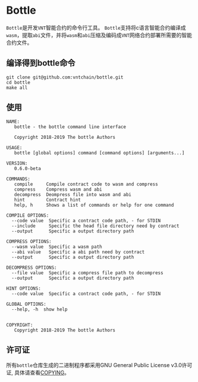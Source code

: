 # Bottle

``Bottle``是开发``VNT``智能合约的命令行工具。
``Bottle``支持将c语言智能合约编译成``wasm``，提取``abi``文件，并将``wasm``和``abi``压缩及编码成``VNT``网络合约部署所需要的智能合约文件。

## 编译得到bottle命令

```
git clone git@github.com:vntchain/bottle.git
cd bottle
make all
```

## 使用

```
NAME:
   bottle - the bottle command line interface

   Copyright 2018-2019 The bottle Authors

USAGE:
   bottle [global options] command [command options] [arguments...]
   
VERSION:
   0.6.0-beta
   
COMMANDS:
   compile     Compile contract code to wasm and compress
   compress    Compress wasm and abi
   decompress  Deompress file into wasm and abi
   hint        Contract hint
   help, h     Shows a list of commands or help for one command
   
COMPILE OPTIONS:
  --code value  Specific a contract code path, - for STDIN
  --include     Specific the head file directory need by contract
  --output      Specific a output directory path
  
COMPRESS OPTIONS:
  --wasm value  Specific a wasm path
  --abi value   Specific a abi path need by contract
  --output      Specific a output directory path
  
DECOMPRESS OPTIONS:
  --file value  Specific a compress file path to decompress
  --output      Specific a output directory path
  
HINT OPTIONS:
  --code value  Specific a contract code path, - for STDIN
  
GLOBAL OPTIONS:
  --help, -h  show help
  

COPYRIGHT:
   Copyright 2018-2019 The bottle Authors
```

## 许可证

所有`bottle`仓库生成的二进制程序都采用GNU General Public License v3.0许可证, 具体请查看[COPYING](https://github.com/vntchain/bottle/blob/master/LICENSE)。
